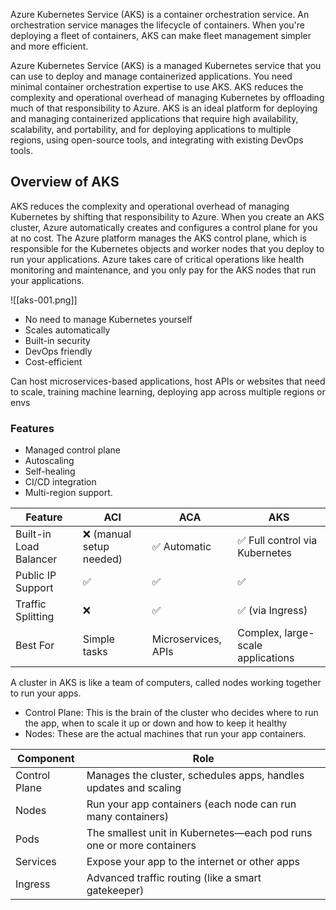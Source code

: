 Azure Kubernetes Service (AKS) is a container orchestration service. An orchestration service manages the lifecycle of containers. When you're deploying a fleet of containers, AKS can make fleet management simpler and more efficient.

Azure Kubernetes Service (AKS) is a managed Kubernetes service that you can use to deploy and manage containerized applications. You need minimal container orchestration expertise to use AKS. AKS reduces the complexity and operational overhead of managing Kubernetes by offloading much of that responsibility to Azure. AKS is an ideal platform for deploying and managing containerized applications that require high availability, scalability, and portability, and for deploying applications to multiple regions, using open-source tools, and integrating with existing DevOps tools.

## Overview of AKS

AKS reduces the complexity and operational overhead of managing Kubernetes by shifting that responsibility to Azure. When you create an AKS cluster, Azure automatically creates and configures a control plane for you at no cost. The Azure platform manages the AKS control plane, which is responsible for the Kubernetes objects and worker nodes that you deploy to run your applications. Azure takes care of critical operations like health monitoring and maintenance, and you only pay for the AKS nodes that run your applications.

![[aks-001.png]]

- No need to manage Kubernetes yourself
- Scales automatically
- Built-in security
- DevOps friendly
- Cost-efficient 

Can host microservices-based applications, host APIs or websites that need to scale, training machine learning, deploying app across multiple regions or envs

### Features

- Managed control plane
- Autoscaling
- Self-healing
- CI/CD integration
- Multi-region support.

| Feature                | ACI                     | ACA                 | AKS                               |
| ---------------------- | ----------------------- | ------------------- | --------------------------------- |
| Built-in Load Balancer | ❌ (manual setup needed) | ✅ Automatic         | ✅ Full control via Kubernetes     |
| Public IP Support      | ✅                       | ✅                   | ✅                                 |
| Traffic Splitting      | ❌                       | ✅                   | ✅ (via Ingress)                   |
| Best For               | Simple tasks            | Microservices, APIs | Complex, large-scale applications |

A cluster in AKS is like a team of computers, called nodes working together to run your apps.

- Control Plane: This is the brain of the cluster who decides where to run the app, when to scale it up or down and how to keep it healthy
- Nodes: These are the actual machines that run your app containers. 

| Component     | Role                                                                 |
| ------------- | -------------------------------------------------------------------- |
| Control Plane | Manages the cluster, schedules apps, handles updates and scaling     |
| Nodes         | Run your app containers (each node can run many containers)          |
| Pods          | The smallest unit in Kubernetes—each pod runs one or more containers |
| Services      | Expose your app to the internet or other apps                        |
| Ingress       | Advanced traffic routing (like a smart gatekeeper)                   |